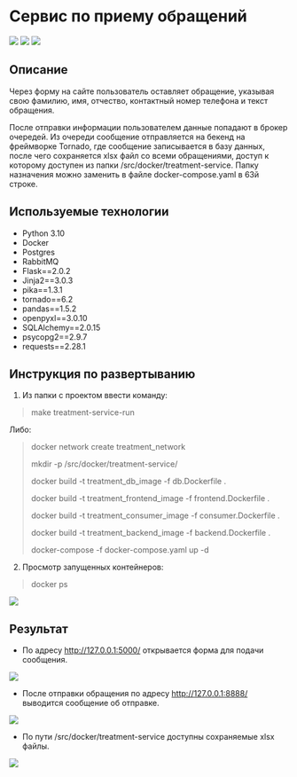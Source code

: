 ﻿#  Сервис по приему обращений #

![](https://github.com/katecapri/images-for-readme/blob/main/Python.png) ![](https://github.com/katecapri/images-for-readme/blob/main/docker.png)
  ![](https://github.com/katecapri/images-for-readme/blob/main/RabbitMQ.png)


##  Описание ##

Через форму на сайте пользователь оставляет обращение, указывая свою фамилию, имя, отчество, контактный номер телефона и текст обращения. 

После отправки информации пользователем данные попадают в брокер очередей. Из очереди сообщение отправляется на бекенд на фреймворке Tornado, где 
сообщение записывается в базу данных, после чего сохраняется xlsx файл со всеми обращениями, доступ к которому доступен из папки /src/docker/treatment-service. Папку назначения можно заменить в файле docker-compose.yaml в 63й строке.

##  Используемые технологии ##

- Python 3.10
- Docker
- Postgres
- RabbitMQ
- Flask==2.0.2
- Jinja2==3.0.3
- pika==1.3.1
- tornado==6.2
- pandas==1.5.2
- openpyxl==3.0.10
- SQLAlchemy==2.0.15
- psycopg2==2.9.7
- requests==2.28.1


##  Инструкция по развертыванию ##

1. Из папки с проектом ввести команду:

> make treatment-service-run

Либо:

> 	docker network create treatment_network
> 
> 	mkdir -p /src/docker/treatment-service/
> 
> 	docker build -t treatment_db_image -f db.Dockerfile .
> 
> 	docker build -t treatment_frontend_image -f frontend.Dockerfile .
> 
> 	docker build -t treatment_consumer_image -f consumer.Dockerfile .
> 
> 	docker build -t treatment_backend_image -f backend.Dockerfile .
> 
> 	docker-compose -f docker-compose.yaml up -d

2. Просмотр запущенных контейнеров:

> docker ps

![](https://github.com/katecapri/images-for-readme/blob/main/001.png)


##  Результат ##

- По адресу <http://127.0.0.1:5000/> открывается форма для подачи сообщения.

![](https://github.com/katecapri/images-for-readme/blob/main/003.png)

- После отправки обращения по адресу <http://127.0.0.1:8888/> выводится сообщение об отправке.

![](https://github.com/katecapri/images-for-readme/blob/main/004.png)

- По пути /src/docker/treatment-service доступны сохраняемые xlsx файлы.

![](https://github.com/katecapri/images-for-readme/blob/main/005.png)
